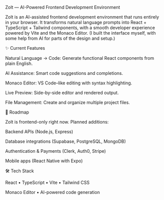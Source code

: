 Zolt — AI-Powered Frontend Development Environment

Zolt is an AI-assisted frontend development environment that runs entirely in your browser. It transforms natural language prompts into React + TypeScript + Tailwind components, with a smooth developer experience powered by Vite and the Monaco Editor.
(I built the interface myself, with some help from AI for parts of the design and setup.)

✨ Current Features

Natural Language → Code: Generate functional React components from plain English.

AI Assistance: Smart code suggestions and completions.

Monaco Editor: VS Code–like editing with syntax highlighting.

Live Preview: Side-by-side editor and rendered output.

File Management: Create and organize multiple project files.

🔮 Roadmap

Zolt is frontend-only right now. Planned additions:

Backend APIs (Node.js, Express)

Database integrations (Supabase, PostgreSQL, MongoDB)

Authentication & Payments (Clerk, Auth0, Stripe)

Mobile apps (React Native with Expo)

🛠️ Tech Stack

React • TypeScript • Vite • Tailwind CSS

Monaco Editor • AI-powered code generation
